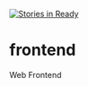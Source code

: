 [![Stories in Ready](https://badge.waffle.io/BreakOutEvent/breakout-frontend.png?label=ready&title=Ready)](https://waffle.io/BreakOutEvent/breakout-frontend)
# frontend
Web Frontend
